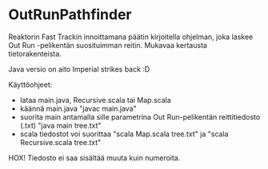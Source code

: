 OutRunPathfinder
================

 
Reaktorin Fast Trackin innoittamana päätin kirjoitella ohjelman, joka laskee Out Run -pelikentän suosituimman reitin.
Mukavaa kertausta tietorakenteista.

Java versio on aito Imperial strikes back :D

Käyttöohjeet:
- lataa main.java, Recursive.scala tai Map.scala
- käännä main.java "javac main.java"
- suorita main antamalla sille parametrina Out Run-pelikentän reittitiedosto (.txt) "java main tree.txt"
- scala tiedostot voi suorittaa "scala Map.scala tree.txt" ja "scala Recursive.scala tree.txt"

HOX! Tiedosto ei saa sisältää muuta kuin numeroita.

